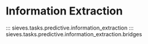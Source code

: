 # Information Extraction

::: sieves.tasks.predictive.information_extraction
::: sieves.tasks.predictive.information_extraction.bridges
